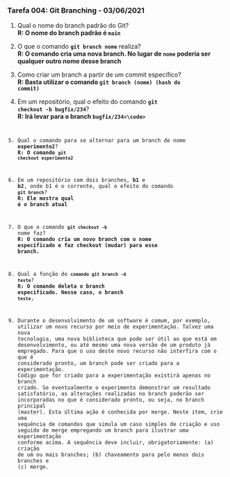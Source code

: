 ### Tarefa 004: Git Branching - 03/06/2021

1. Qual o nome do branch padrão do Git?
<br>**R: O nome do branch padrão é <code>main</code>**<br>

2. O que o comando **<code>git branch nome</code>** realiza?
<br>**R: O comando cria uma nova branch. No lugar de <code>nome</code> poderia ser qualquer outro nome desse branch**<br>

3. Como criar um branch a partir de um commit específico?
<br>**R: Basta utilizar o comando <code>git branch (nome) (hash do commit)</code>**<br>

4. Em um repositório, qual o efeito do comando **<code>git checkout -b bugfix/234</code>**?
<br>**R: Irá levar para o branch <code>bugfix/234<\code>**<br>

5. Qual o comando para se alternar para um branch de nome **experimento2**?
<br>**R: O comando <code>git checkout experimento2</code>**<br>

6. Em um repositório com dois branches, **b1** e **b2**, onde b1 é o corrente, qual o efeito do comando **<code>git branch</code>**?
<br>**R: Ele mostra qual é o branch atual**<br>

7. O que o comando **<code>git checkout -b</code>** nome faz?
<br>**R: O comando cria um novo branch com o nome especificado e faz checkout (mudar) para esse branch.**<br>

8. Qual a função do <code>**comando git branch -d teste</code>**?
<br>**R: O comando deleta o branch especificado. Nesse caso, o branch <code>teste</code>.**<br>

9. Durante o desenvolvimento de um software é comum, por exemplo, utilizar um novo recurso por meio de experimentação. Talvez uma nova tecnologia, uma nova biblioteca que pode ser útil ao que está em desenvolvimento, ou até mesmo uma nova versão de um produto já empregado. Para que o uso deste novo recurso não interfira com o que é considerado pronto, um branch pode ser criado para a experimentação. Código que for criado para a experimentação existirá apenas no branch criado. Se eventualmente o experimento demonstrar um resultado satisfatório, as alterações realizadas no branch poderão ser incorporadas no que é considerado pronto, ou seja, no branch principal (master). Esta última ação é conhecida por merge. Neste item, crie uma sequência de comandos que simula um caso simples de criação e uso seguido de merge empregando um branch para ilustrar uma experimentação conforme acima. A sequência deve incluir, obrigatoriamente: (a) criação de um ou mais branches; (b) chaveamento para pelo menos dois branches e (c) merge.

